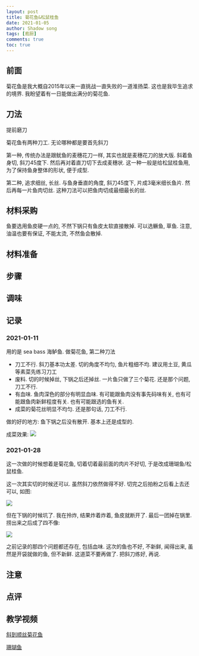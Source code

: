 ```yaml
---
layout: post
title: 菊花鱼&松鼠桂鱼
date: 2021-01-05
author: Shadow song
tags: [庖厨]
comments: true
toc: true
---
```


## 前面

菊花鱼是我大概自2015年以来一直挑战一直失败的一道淮扬菜. 这也是我毕生追求的境界. 我盼望着有一日能做出满分的菊花鱼. 



## 刀法

提前磨刀

菊花鱼有两种刀工. 无论哪种都是要首先斜刀

第一种, 传统办法是跟鱿鱼的麦穗花刀一样, 其实也就是麦穗花刀的放大版. 斜着鱼身切, 斜刀45度下. 然后再对着直刀切下去成麦穗状. 这一种一般是给松鼠桂鱼用, 为了保持鱼身整体的形状, 便于成型. 

第二种, 追求细丝, 长丝.  与鱼身垂直的角度, 斜刀45度下, 片成3毫米细长鱼片. 然后再每一片鱼肉切丝. 这种刀法可以把鱼肉切成最细最长的丝. 


## 材料采购

鱼要选用鱼皮硬一点的, 不然下锅只有鱼皮太软直接散掉. 可以选鳜鱼, 草鱼. 注意, 油温也要有保证, 不能太烫, 不然鱼会散掉. 

## 材料准备


## 步骤


## 调味

## 记录

### 2021-01-11

用的是 sea bass 海鲈鱼.  做菊花鱼, 第二种刀法

- 刀工不行. 斜刀基本功太差. 切的角度不均匀, 鱼片粗细不均. 建议用土豆, 黄瓜等素菜先练习刀工
- 废料. 切的时候掉丝, 下锅之后还掉丝.  一片鱼只做了三个菊花.   还是那个问题, 刀工不行. 
- 有血味. 鱼肉深色的部分有明显血味. 有可能跟鱼肉没有事先码味有关, 也有可能跟鱼肉新鲜程度有关. 也有可能跟选的鱼有关. 
- 成菜的菊花丝明显不均匀. 还是那句话, 刀工不行. 

做的好的地方: 鱼下锅之后没有散开.  基本上还是成型的. 

成菜效果: 
![](https://lh3.googleusercontent.com/pw/ACtC-3ceT34dzbQKK7L0T_W4zcTOriVmDX0NUPbtfXN26iNLOSwJ-0lQ2PGZUo002rcVzBXClKbFk6kiDMK6fhgo9N3NuyhG1EuPkizVFD5d-FH8LpkmtjWP-KEdySNW4SKTLdNGfu7g9Rw1T3dQUP21kmvv6A=w1215-h912-no?authuser=0)

### 2021-01-28

这一次做的时候想着是菊花鱼, 切着切着最前面的肉片不好切, 于是改成珊瑚鱼/松鼠桂鱼. 

这一次其实切的时候还可以. 虽然斜刀依然做得不好. 切完之后拍粉之后看上去还可以, 如图: 

![](https://lh3.googleusercontent.com/pw/ACtC-3dRzRsTUn4eZZos3apMNNi_yEDbqJF_ky4q3pRLcOJtecANVQTOnDYzNBXl0N7hMZD2JbFf-MK7TVqwsMw9sPk9pMs5CNxnRzONhBtm2Sfwnrs-IXmpYiJHDa4y4olkyAGqAbxHefdCUcgea8ujX7zqRQ=w684-h911-no?authuser=0)

但在下锅的时候坑了. 我在拎炸, 结果炸着炸着, 鱼皮就断开了. 最后一团掉在锅里. 捞出来之后成了四不像: 

![](https://lh3.googleusercontent.com/pw/ACtC-3eYKrgtBEwsJ_AD8PV_l2z94gGFUOWejBlX1eJQH6eKHD2l_BXzHYTjQIZiiJjqVt5Zup7VYK32qJTfiW3wS9JdAeUbDloKfO2AYYJ0nK5EhhILik2fhurQT-FgvdqiP7uA6x39hyopaoC-AdlUfzoztQ=w1215-h912-no?authuser=0)

之前记录的那四个问题都还存在, 包括血味. 这次的鱼也不好, 不新鲜, 闻得出来, 虽然是开袋就做的鱼, 但不新鲜. 这道菜不要再做了. 把斜刀练好, 再说. 





## 注意



## 点评


## 教学视频

[斜到顺丝菊花鱼](https://www.youtube.com/watch?v=CqFiKvEEYxc&t=89s&ab_channel=%E5%A4%A7%E5%B8%88%E7%9A%84%E8%8F%9C)

[珊瑚鱼](https://www.youtube.com/watch?v=8GF3Di-WCv0&ab_channel=%E7%BE%8E%E9%A3%9F%E4%BD%9C%E5%AE%B6%E7%8E%8B%E5%88%9A)








